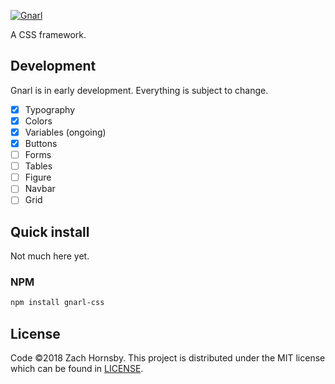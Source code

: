 [![Gnarl](https://cdn.rawgit.com/zachhornsby/Gnarl/74d73838/images/gnarl-logo.svg)](https://github.com/zachhornsby/Gnarl)

A CSS framework.

## Development

Gnarl is in early development. Everything is subject to change.

- [x] Typography
- [x] Colors
- [x] Variables (ongoing)
- [x] Buttons
- [ ] Forms
- [ ] Tables
- [ ] Figure
- [ ] Navbar
- [ ] Grid

## Quick install

Not much here yet.

### NPM

```sh
npm install gnarl-css
```

## License

Code &copy;2018 Zach Hornsby. This project is distributed under the MIT license which can be found in [LICENSE](https://github.com/zachhornsby/Gnarl/blob/master/LICENSE).
